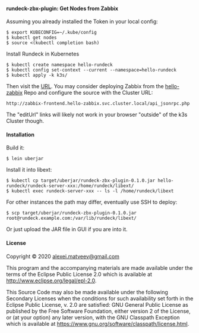 #### rundeck-zbx-plugin: Get Nodes from Zabbix

Assuming you already installed the Token in your local config:

    $ export KUBECONFIG=~/.kube/config
    $ kubectl get nodes
    $ source <(kubectl completion bash)

Install Rundeck in Kubernetes

    $ kubectl create namespace hello-rundeck
    $ kubectl config set-context --current --namespace=hello-rundeck
    $ kubectl apply -k k3s/

Then visit the [URL](https://rundeck.localhost). You may consider
deploying Zabbix from the
[hello-zabbix](https://github.com/alexei-matveev/hello-zabbix) Repo
and configure the source with the Cluster URL:

    http://zabbix-frontend.hello-zabbix.svc.cluster.local/api_jsonrpc.php

The "editUrl" links will likely not  work in your browser "outside" of
the k3s Cluster though.

#### Installation

Build it:

    $ lein uberjar

Install it into libext:

    $ kubectl cp target/uberjar/rundeck-zbx-plugin-0.1.0.jar hello-rundeck/rundeck-server-xxx:/home/rundeck/libext/
    $ kubectl exec rundeck-server-xxx -- ls -l /home/rundeck/libext

For other instances the path may differ, eventually use SSH to deploy:

    $ scp target/uberjar/rundeck-zbx-plugin-0.1.0.jar root@rundeck.example.com:/var/lib/rundeck/libext/

Or just upload the JAR file in GUI if you are into it.

#### License

Copyright © 2020 <alexei.matveev@gmail.com>

This program and the accompanying materials are made available under the
terms of the Eclipse Public License 2.0 which is available at
http://www.eclipse.org/legal/epl-2.0.

This Source Code may also be made available under the following Secondary
Licenses when the conditions for such availability set forth in the Eclipse
Public License, v. 2.0 are satisfied: GNU General Public License as published by
the Free Software Foundation, either version 2 of the License, or (at your
option) any later version, with the GNU Classpath Exception which is available
at https://www.gnu.org/software/classpath/license.html.
